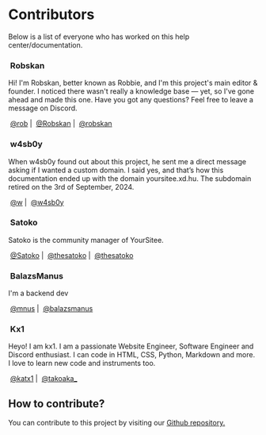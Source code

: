 # Contributors

Below is a list of everyone who has worked on this help center/documentation.

### <img src=".gitbook/assets/contributors/robskan (2).png" alt="" data-size="line"> Robskan

Hi! I'm Robskan, better known as Robbie, and I'm this project's main editor & founder. I noticed there wasn't really a knowledge base — yet, so I've gone ahead and made this one. Have you got any questions? Feel free to leave a message on Discord.

<img src=".gitbook/assets/socials/yoursitee.png" alt="" data-size="line"> [@rob](https://yoursit.ee/rob) | <img src=".gitbook/assets/socials/twitter.png" alt="" data-size="line"> [@Robskan](https://x.com/Robskan) | <img src=".gitbook/assets/socials/discord.jpg" alt="" data-size="line"> [@robskan](https://discord.com/users/791957021728702464)

### <img src=".gitbook/assets/contributors/w4sb0y.png" alt="" data-size="line"> w4sb0y

When w4sb0y found out about this project, he sent me a direct message asking if I wanted a custom domain. I said yes, and that’s how this documentation ended up with the domain yoursitee.xd.hu. The subdomain retired on the 3rd of September, 2024.

<img src=".gitbook/assets/socials/yoursitee.png" alt="" data-size="line"> [@w](https://yoursit.ee/w) | <img src=".gitbook/assets/socials/discord.jpg" alt="" data-size="line"> [@w4sb0y](https://discord.com/users/439709934142095360)

### <img src=".gitbook/assets/contributors/satoko (3).png" alt="" data-size="line"> Satoko <img src=".gitbook/assets/badges/yoursiteeStaff (2).png" alt="" data-size="line">

Satoko is the community manager of YourSitee.

<img src=".gitbook/assets/socials/yoursitee.png" alt="" data-size="line"> [@Satoko](https://yoursit.ee/Satoko) | <img src=".gitbook/assets/socials/twitter.png" alt="" data-size="line"> [@thesatoko](https://x.com/thesatoko) | <img src=".gitbook/assets/socials/discord.jpg" alt="" data-size="line"> [@thesatoko](https://discord.com/users/491973404434628617)

### <img src=".gitbook/assets/contributors/balazsmanus.png" alt="" data-size="line"> BalazsManus

I'm a backend dev

<img src=".gitbook/assets/socials/yoursitee.png" alt="" data-size="line"> [@mnus](https://yoursit.ee/mnus) | <img src=".gitbook/assets/socials/discord.jpg" alt="" data-size="line"> [@balazsmanus](https://discord.com/users/710839743222513715)

### <img src=".gitbook/assets/0d3c62a37f3fd4f29105ddfe30c71c9c-modified.png" alt="" data-size="line"> Kx1

Heyo! I am kx1. I am a passionate Website Engineer, Software Engineer and Discord enthusiast. I can code in HTML, CSS, Python, Markdown and more. I love to learn new code and instruments too.

<img src=".gitbook/assets/socials/yoursitee.png" alt="" data-size="line"> [@katx1](https://yoursit.ee/katx1) | <img src=".gitbook/assets/socials/discord.jpg" alt="" data-size="line"> [@takoaka\_](https://discord.com/users/904619308628471818)

## How to contribute?

You can contribute to this project by visiting our [Github repository.](https://github.com/YourSitee-Help/docs)
